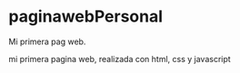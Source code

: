 # paginawebPersonal
Mi primera pag web.

mi primera pagina web, realizada con html, css y javascript

